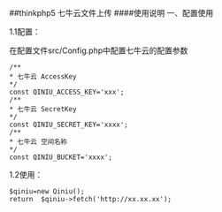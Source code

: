 ##thinkphp5 七牛云文件上传
####使用说明
一、配置使用

1.1配置：

在配置文件src/Config.php中配置七牛云的配置参数

    /**
    * 七牛云 AccessKey
    */
    const QINIU_ACCESS_KEY='xxx';
    /**
    * 七牛云 SecretKey
    */
    const QINIU_SECRET_KEY='xxxx';
    /**
    * 七牛云 空间名称
    */
    const QINIU_BUCKET='xxxx';

1.2使用：

    $qiniu=new Qiniu();
    return  $qiniu->fetch('http://xx.xx.xx');
